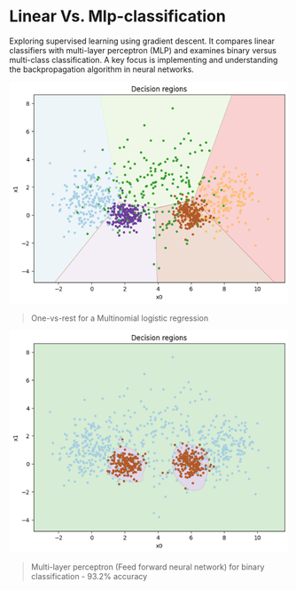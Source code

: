 # Linear Vs. Mlp-classification

Exploring supervised learning using gradient descent. It compares linear classifiers with multi-layer perceptron (MLP) and examines binary versus multi-class classification. A key focus is implementing and understanding the backpropagation algorithm in neural networks.

![image](./images/one_v_rest.png)

> One-vs-rest for a Multinomial logistic regression <br>


![image](./images/mlp_binary.png)

> Multi-layer perceptron (Feed forward neural network) for binary classification - 93.2% accuracy <br>